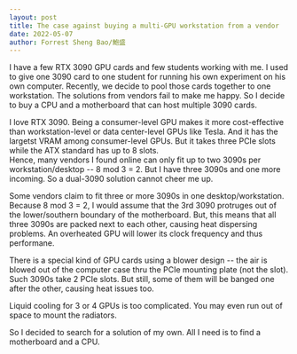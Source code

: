 ```yaml
---
layout: post
title: The case against buying a multi-GPU workstation from a vendor
date: 2022-05-07
author: Forrest Sheng Bao/鮑盛
---
```


I have a few RTX 3090 GPU cards and few students working with me.
I used to give one 3090 card to one student for running his own experiment on his own computer. 
Recently, we decide to pool those cards together to one workstation. 
The solutions from vendors fail to make me happy. 
So I decide to buy a CPU and a motherboard that can host multiple 3090 cards. 

I love RTX 3090. Being a consumer-level GPU makes it more cost-effective than workstation-level or data center-level GPUs like Tesla. And it has the largetst VRAM among consumer-level GPUs.
But it takes three PCIe slots while the ATX standard has up to 8 slots.  
Hence, many vendors I found online can only fit up to two 3090s per workstation/desktop -- 8 mod 3 = 2. 
But I have three 3090s and one more incoming. So a dual-3090 solution cannot cheer me up. 

Some vendors claim to fit three or more 3090s in one desktop/workstation. 
Because 8 mod 3 = 2, I would assume that the 3rd 3090 protruges out of the lower/southern boundary of the motherboard. 
But, this means that all three 3090s are packed next to each other, causing heat dispersing problems.
An overheated GPU will lower its clock frequency and thus performane. 

There is a special kind of GPU cards using a blower design -- the air is blowed out of the computer case thru the PCIe mounting plate (not the slot). Such 3090s take 2 PCIe slots. But still, some of them will be banged one after the other, causing heat issues too. 

Liquid cooling for 3 or 4 GPUs is too complicated. You may even run out of space to mount the radiators. 

So I decided to search for a solution of my own. All I need is to find a motherboard and a CPU. 
 

